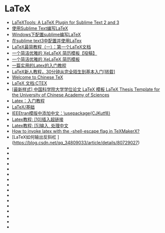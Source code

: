 #  LaTeX

*   [LaTeXTools: A LaTeX Plugin for Sublime Text 2 and 3](https://latextools.readthedocs.io/en/latest/install/)
*   [使用Sublime Text编写LaTeX](http://tonghuashuo.github.io/blog/latex-with-sublime-text.html)
*   [Windows下配置sublime编写LaTeX](https://blog.csdn.net/cdqn10086/article/details/54980846)
*   [在sublime text3中配置并使用LaTex](https://blog.csdn.net/crazy_scott/article/details/79401421)
*   [LaTeX最简教程（一）：第一个LaTeX文档](https://www.cnblogs.com/matrice/p/kiss_latex1.html)
*   [一个简洁优雅的 XeLaTeX 简历模板【投稿】](http://www.latexstudio.net/archives/3956.html?tdsourcetag=s_pctim_aiomsg)
*   [一个简洁优雅的 XeLaTeX 简历模板](https://github.com/billryan/resume/tree/zh_CN)
*   [一篇实用的Latex的入门教程](https://blog.csdn.net/VVBBBBB/article/details/78025359)
*   [LaTeX新人教程，30分钟从完全陌生到基本入门[转载]](http://www.latexstudio.net/archives/9377.html)
*   [Welcome to Chinese TeX](http://www.ctex.org/HomePage)
*   [LaTeX 文档:CTEX](http://www.ctex.org/OnlineDocuments)
*   [[最新样式] 中国科学院大学学位论文 LaTeX 模板 LaTeX Thesis Template for the University of Chinese Academy of Sciences](https://github.com/mohuangrui/ucasthesis)
*   [Latex：入门教程](https://blog.csdn.net/pipisorry/article/details/54571521)
*   [LaTeX/基础](https://zh.wikibooks.org/zh-sg/LaTeX/%E5%9F%BA%E7%A1%80)
*   [IEEEtran模版中添加中文：\usepackage{CJKutf8}](http://www.mamicode.com/info-detail-1093164.html)
*   [Latex教程: [10]插入超链接](https://jingyan.baidu.com/article/4d58d54116c7c69dd4e9c0bd.html)
*   [Latex教程: [5]输入, 处理中文](https://jingyan.baidu.com/article/36d6ed1f76a99e1bce48836f.html)
*   [How to invoke latex with the -shell-escape flag in TeXMakerX?](https://tex.stackexchange.com/questions/99475/how-to-invoke-latex-with-the-shell-escape-flag-in-texmakerx)
*   [LaTeX如何输出反斜杠 \](https://blog.csdn.net/qq_34809033/article/details/80729027)
*   []()
*   []()
*   []()
*   []()
*   []()
*   []()
*   []()
*   []()
*   []()
*   []()
*   []()
*   []()
*   []()
*   []()
*   []()
*   []()
